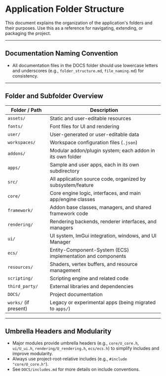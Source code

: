 # Application Folder Structure

This document explains the organization of the application's folders and their purposes. Use this as a reference for navigating, extending, or packaging the project.

---

## Documentation Naming Convention
- All documentation files in the DOCS folder should use lowercase letters and underscores (e.g., `folder_structure.md`, `file_naming.md`) for consistency.

---

## Folder and Subfolder Overview

| Folder / Path               | Description                                                      |
|-----------------------------|------------------------------------------------------------------|
| `assets/`                   | Static and user-editable resources                               |
|     `fonts/`                | Font files for UI and rendering                                  |
|     `user/`                 | User-generated or user-editable data                             |
|         `workspaces/`       | Workspace configuration files (`.json`)                          |
| `addons/`                   | Modular addon/plugin system; each addon in its own folder        |
| `apps/`                     | Sample and user apps, each in its own subdirectory               |
| `src/`                      | All application source code, organized by subsystem/feature      |
|     `core/`                 | Core engine logic, interfaces, and main app/engine classes       |
|     `framework/`            | Addon base classes, managers, and shared framework code          |
|     `rendering/`            | Rendering backends, renderer interfaces, and managers            |
|     `ui/`                   | UI system, ImGui integration, windows, and UI Manager             |
|     `ecs/`                  | Entity-Component-System (ECS) implementation and components      |
|     `resources/`            | Shaders, vertex buffers, and resource management                 |
|     `scripting/`            | Scripting engine and related code                                |
| `third_party/`              | External libraries and dependencies                              |
| `DOCS/`                     | Project documentation                                            |
| `works/` (if present)       | Legacy or experimental apps (being migrated to `apps/`)          |

---

## Umbrella Headers and Modularity
- Major modules provide umbrella headers (e.g., `core/U_core.h`, `ui/U_ui.h`, `rendering/U_rendering.h`, `ecs/ecs.h`) to simplify includes and improve modularity.
- Always use project-root-relative includes (e.g., `#include "core/U_core.h"`).
- See `DOCS/includes.md` for more details on include conventions.
